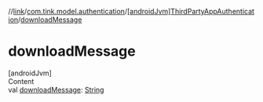 //[link](../../index.md)/[com.tink.model.authentication](../index.md)/[[androidJvm]ThirdPartyAppAuthentication](index.md)/[downloadMessage](download-message.md)



# downloadMessage  
[androidJvm]  
Content  
val [downloadMessage](download-message.md): [String](https://kotlinlang.org/api/latest/jvm/stdlib/kotlin/-string/index.html)  



